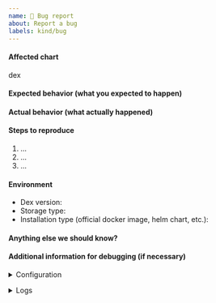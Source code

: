 ```yaml
---
name: 🐛 Bug report
about: Report a bug
labels: kind/bug
---
```

<!--
Thank you for sending a bug report! Here are some tips:

1. Please fill out the template below to make it easier to debug your problem.
2. If you are not sure if it is a bug or not, you can ask in the CNCF slack channel `#dexidp`.
-->

#### Affected chart

dex

#### Expected behavior (what you expected to happen)

#### Actual behavior (what actually happened)

#### Steps to reproduce

1. ...
2. ...
3. ...

#### Environment

- Dex version:
- Storage type:
- Installation type (official docker image, helm chart, etc.):

#### Anything else we should know?

#### Additional information for debugging (if necessary)

<details><summary>Configuration</summary><br><pre>

</pre></details>

<details><summary>Logs</summary><br><pre>

</pre></details>
